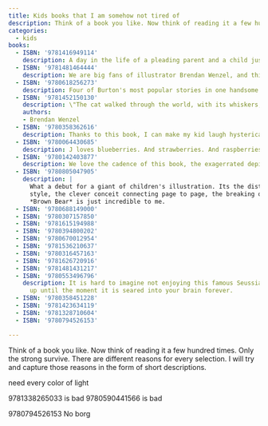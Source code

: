 ```yaml
---
title: Kids books that I am somehow not tired of
description: Think of a book you like. Now think of reading it a few hundred times. Only the strong survive. There are different reasons for every selection. I will try and capture those reasons in the form of short descriptions.
categories:
  - kids
books:
  - ISBN: '9781416949114'
    description: A day in the life of a pleading parent and a child just being a child. This one has an undeniably fun cadence to read and a sweet ending. I'm not sure why the mundane antics of a very typical kid feel like a drop of therapy for any parent reading it, and the misbehavior showcased for the kid is so low-stakes that the overall effect is just to reinforce good behaviors.
  - ISBN: '9781481464444'
    description: We are big fans of illustrator Brendan Wenzel, and this tour through the backyard insect menagerie written by Angela DiTerlizzi always has something new to show us. There's a big gray cat exploring the landscape, and always a ladybug in the picture somewhere, as we are guided by the book's economical but fun rhyming text. With all the books identified on the "What's that bug page" and a wonderful revelation that the previous pages have in fact been a tour through the child's back yard, this one is a delight. It's colorful and great for introducing the insect world to the very little or inviting the interest of the somewhat squeamish.
  - ISBN: '9780618256273'
    description: Four of Burton's most popular stories in one handsome volume. _Mike Mulligan and His Steam Shovel_ might be the most popular, and _The Little House_ was deservedly won the Caldecott Medal, but it's _Katy and the Big Snow_ that has been the favorite in our house. These are tales of hard work, determination and meeting the challenges of new landscapes and changing worlds, with a healthy dose of almost quaint 20th-century optimism. They are imaginatively told and really fun to look at.
  - ISBN: '9781452150130'
    description: \"The cat walked through the world, with its whiskers, ears and paws...\" On my short-list for favorite reads of all, _They All Saw A Cat_ is a truly brilliantly imagined and illustrated examination of how a cat looks to all the other animals it encounters. Showing us not only the interaction of these creatures but introducing young readers to the profound role of perspective and it justifiably snagged a Caldecott Medal.
    authors:
    - Brendan Wenzel
  - ISBN: '9780358362616'
    description: Thanks to this book, I can make my kid laugh hysterically just by saying the words "Red. Ripe. Strawberry." An impossibly cute book.
  - ISBN: '9780064430685'
    description: J loves blueberries. And strawberries. And raspberries. OK, of all berries. So this short, rollicking fantasia of a paradise of berries, with a fuzzy bear playing Virgil is always a big hit.
  - ISBN: '9780142403877'
    description: We love the cadence of this book, the exagerrated depiction of an imaginary monster, the unexpected turn when the monster turns out to be real and the clever story of how the mouse outsmarts the monster he summoned. Every time.
  - ISBN: '9780805047905'
    description: |
      What a debut for a giant of children's illustration. Its the distinctive 
      style, the clever conceit connecting page to page, the breaking of the fourth wall...
      *Brown Bear* is just incredible to me.
  - ISBN: '9780688149000'
  - ISBN: '9780307157850'
  - ISBN: '9781615194988'
  - ISBN: '9780394800202'
  - ISBN: '9780670012954'
  - ISBN: '9781536210637'
  - ISBN: '9780316457163'
  - ISBN: '9781626720916'
  - ISBN: '9781481431217'
  - ISBN: '9780553496796'
    description: It is hard to imagine not enjoying this famous Seussian title, right
      up until the moment it is seared into your brain forever.
  - ISBN: '9780358451228'
  - ISBN: '9781423634119'
  - ISBN: '9781328710604'
  - ISBN: '9780794526153'

---
```

Think of a book you like. Now think of reading it a few hundred times. Only the strong survive. There are different reasons for every selection. I will try and capture those reasons in the form of short descriptions.

<!-- 9780448190532 is busy harbor i think and it must be out of print?

Just me and my dad 9780307118394
Big Book of Big Trucks(9780794530785) is just not on bookshop

978039483240 is not Trucks

9781847809766 isn't in google books api!!!


two wordless books not on bookshop.org... In the Woods (9780590436335) and Peter Spier's Rain (9780385241052).

try 9780698113732
Gobble, Growl, Grunt (9780385240949)

For Maryanne's shelf... 9780375868009 -->

need every color of light

9781338265033 is bad
9780590441566 is bad

9780794526153 No borg
